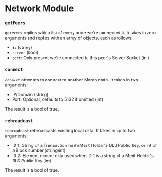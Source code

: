 # Network Module

### `getPeers`
`getPeers` replies with a list of every node we're connected it. It takes in zero arguments and replies with an array of objects, each as follows:
- `ip`                                                              (string)
- `server`                                                          (bool)
- `port`: Only present we're connected to this peer's Server Socket (int)

### `connect`

`connect` attempts to connect to another Meros node. It takes in two arguments:
- IP/Domain                                   (string)
- Port: Optional, defaults to 5132 if omitted (int)

The result is a bool of true.

### `rebroadcast`

`rebroadcast` rebroadcasts existing local data. It takes in up to two arguments:
- ID 1: String of a Transaction hash/Merit Holder's BLS Public Key, or int of a Block number (string/int)
- ID 2: Element nonce; only used when ID 1 is a string of a Merit Holder's BLS Public Key    (int)

The result is a bool of true.
